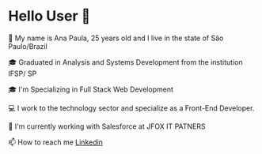 # Hello User :raising_hand:

:mag_right:  My name is Ana Paula, 25 years old and I live in the state of São Paulo/Brazil

:mortar_board:  Graduated in Analysis and Systems Development from the institution IFSP/ SP

:mortar_board:  I'm Specializing in Full Stack Web Development

:computer: I work to the technology sector and specialize as a Front-End Developer.

🔭 I'm currently working with Salesforce at JFOX IT PATNERS

📫 How to reach me [Linkedin](https://www.linkedin.com/in/apnmacedo/)


<!--
**Anywtf/Anywtf** is a ✨ _special_ ✨ repository because its `README.md` (this file) appears on your GitHub profile.

Here are some ideas to get you started:

- 🔭 I’m currently working on ...
- 🌱 I’m currently learning ...
- 👯 I’m looking to collaborate on ...
- 🤔 I’m looking for help with ...
- 💬 Ask me about ...
- 📫 How to reach me: ...
- 😄 Pronouns: ...
- ⚡ Fun fact: ...
-->
